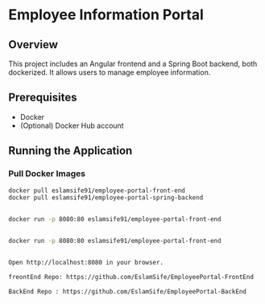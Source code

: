 # Employee Information Portal

## Overview
This project includes an Angular frontend and a Spring Boot backend, both dockerized. It allows users to manage employee information.

## Prerequisites
- Docker
- (Optional) Docker Hub account

## Running the Application

### Pull Docker Images
```bash
docker pull eslamsife91/employee-portal-front-end
docker pull eslamsife91/employee-portal-spring-backend


docker run -p 8080:80 eslamsife91/employee-portal-front-end


docker run -p 8080:80 eslamsife91/employee-portal-front-end


Open http://localhost:8080 in your browser.

freontEnd Repo: https://github.com/EslamSife/EmployeePortal-FrontEnd

BackEnd Repo : https://github.com/EslamSife/EmployeePortal-BackEnd




